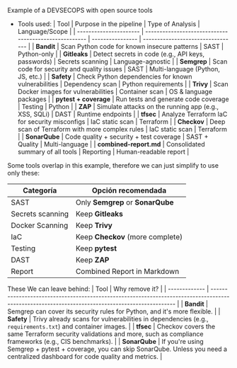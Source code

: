 Example of a DEVSECOPS with open source tools

- Tools used:
| Tool                   | Purpose in the pipeline                               | Type of Analysis | Language/Scope                    |
| ---------------------- | ----------------------------------------------------- | ---------------- | --------------------------------- |
| **Bandit**             | Scan Python code for known insecure patterns          | SAST             | Python-only                       |
| **Gitleaks**           | Detect secrets in code (e.g., API keys, passwords)    | Secrets scanning | Language-agnostic                 |
| **Semgrep**            | Scan code for security and quality issues             | SAST             | Multi-language (Python, JS, etc.) |
| **Safety**             | Check Python dependencies for known vulnerabilities   | Dependency scan  | Python requirements               |
| **Trivy**              | Scan Docker images for vulnerabilities                | Container scan   | OS & language packages            |
| **pytest + coverage**  | Run tests and generate code coverage                  | Testing          | Python                            |
| **ZAP**                | Simulate attacks on the running app (e.g., XSS, SQLi) | DAST             | Runtime endpoints                 |
| **tfsec**              | Analyze Terraform IaC for security misconfigs         | IaC static scan  | Terraform                         |
| **Checkov**            | Deep scan of Terraform with more complex rules        | IaC static scan  | Terraform                         |
| **SonarQube**          | Code quality + security + test coverage               | SAST + Quality   | Multi-language                    |
| **combined-report.md** | Consolidated summary of all tools                     | Reporting        | Human-readable report             |

Some tools overlap in this example, therefore we can just simplify to use only these:

| Categoría        | Opción recomendada               |
| ---------------- | -------------------------------- |
| SAST             | Only **Semgrep** or **SonarQube** |
| Secrets scanning | Keep **Gitleaks**                |
| Docker Scanning  | Keep **Trivy**                   |
| IaC              | Keep **Checkov** (more complete) |
| Testing          | Keep **pytest**                  |
| DAST             | Keep **ZAP**                     |
| Report           | Combined Report in Markdown      |


These We can leave behind:
| Tool          | Why remove it?                                                                                                                                  |
| ------------- | ----------------------------------------------------------------------------------------------------------------------------------------------- |
| **Bandit**    | Semgrep can cover its security rules for Python, and it's more flexible.                                                                        |
| **Safety**    | Trivy already scans for vulnerabilities in dependencies (e.g., `requirements.txt`) and container images.                                        |
| **tfsec**     | Checkov covers the same Terraform security validations and more, such as compliance frameworks (e.g., CIS benchmarks).                          |
| **SonarQube** | If you're using Semgrep + pytest + coverage, you can skip SonarQube. Unless you need a centralized dashboard for code quality and metrics.      |

